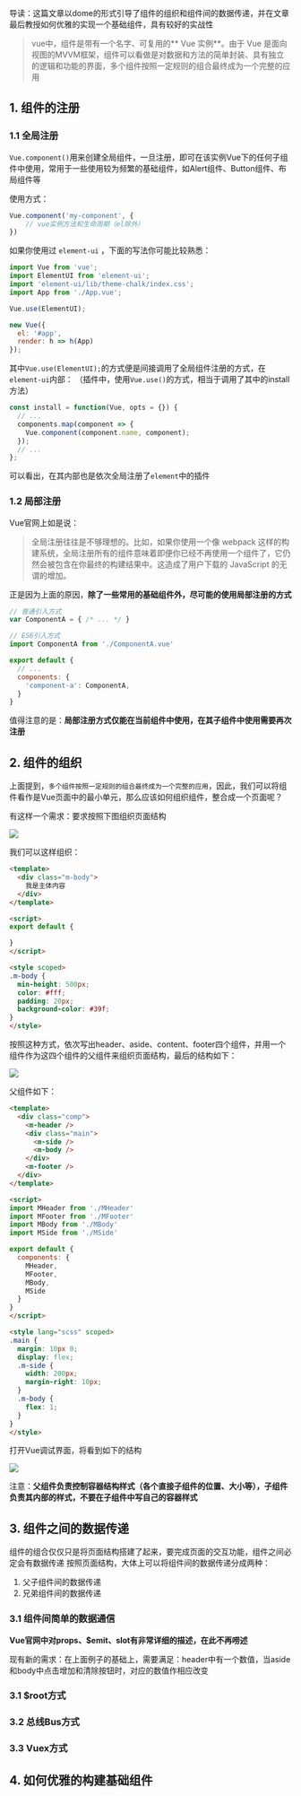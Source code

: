 导读：这篇文章以dome的形式引导了组件的组织和组件间的数据传递，并在文章最后教授如何优雅的实现一个基础组件，具有较好的实战性

> vue中，组件是带有一个名字、可复用的** Vue 实例**。由于 Vue 是面向视图的MVVM框架，组件可以看做是对数据和方法的简单封装、具有独立的逻辑和功能的界面，多个组件按照一定规则的组合最终成为一个完整的应用

## 1. 组件的注册

### 1.1 全局注册

`Vue.component()`用来创建全局组件，一旦注册，即可在该实例Vue下的任何子组件中使用，常用于一些使用较为频繁的基础组件，如Alert组件、Button组件、布局组件等

使用方式：

```javascript
Vue.component('my-component', {
    // vue实例方法和生命周期（el除外）
})
```
如果你使用过 `element-ui` ，下面的写法你可能比较熟悉：
```javascript
import Vue from 'vue';
import ElementUI from 'element-ui';
import 'element-ui/lib/theme-chalk/index.css';
import App from './App.vue';

Vue.use(ElementUI);

new Vue({
  el: '#app',
  render: h => h(App)
});
```
其中`Vue.use(ElementUI);`的方式便是间接调用了全局组件注册的方式，在`element-ui`内部：
（插件中，使用`Vue.use()`的方式，相当于调用了其中的install方法）

```javascript
const install = function(Vue, opts = {}) {
  // ...
  components.map(component => {
    Vue.component(component.name, component);
  });
  // ...
};
```
可以看出，在其内部也是依次全局注册了`element`中的插件

### 1.2 局部注册

Vue官网上如是说：
> 全局注册往往是不够理想的。比如，如果你使用一个像 webpack 这样的构建系统，全局注册所有的组件意味着即便你已经不再使用一个组件了，它仍然会被包含在你最终的构建结果中。这造成了用户下载的 JavaScript 的无谓的增加。

正是因为上面的原因，**除了一些常用的基础组件外，尽可能的使用局部注册的方式**

```javascript
// 普通引入方式
var ComponentA = { /* ... */ }

// ES6引入方式
import ComponentA from './ComponentA.vue'

export default {
  // ...
  components: {
    'component-a': ComponentA,
  }
}
```

值得注意的是：**局部注册方式仅能在当前组件中使用，在其子组件中使用需要再次注册**

## 2. 组件的组织

上面提到，`多个组件按照一定规则的组合最终成为一个完整的应用`，因此，我们可以将组件看作是Vue页面中的最小单元，那么应该如何组织组件，整合成一个页面呢？

有这样一个需求：要求按照下图组织页面结构

![](/vue/assets/compImg.jpg)

我们可以这样组织：
```html
<template>
  <div class="m-body">
    我是主体内容
  </div>
</template>

<script>
export default {

}
</script>

<style scoped>
.m-body {
  min-height: 500px;
  color: #fff;
  padding: 20px;
  background-color: #39f;
}
</style>
```
按照这种方式，依次写出header、aside、content、footer四个组件，并用一个组件作为这四个组件的父组件来组织页面结构，最后的结构如下：

![](/vue/assets/compConstruct.jpg)

父组件如下：
```html
<template>
  <div class="comp">
    <m-header />
    <div class="main">
      <m-side />
      <m-body />
    </div>
    <m-footer />
  </div>
</template>

<script>
import MHeader from './MHeader'
import MFooter from './MFooter'
import MBody from './MBody'
import MSide from './MSide'

export default {
  components: {
    MHeader,
    MFooter,
    MBody,
    MSide
  }
}
</script>

<style lang="scss" scoped>
.main {
  margin: 10px 0;
  display: flex;
  .m-side {
    width: 200px;
    margin-right: 10px;
  }
  .m-body {
    flex: 1;
  }
}
</style>
```
打开Vue调试界面，将看到如下的结构

![](/vue/assets/compDebug1.jpg)

注意：**父组件负责控制容器结构样式（各个直接子组件的位置、大小等），子组件负责其内部的样式，不要在子组件中写自己的容器样式**

## 3. 组件之间的数据传递

组件的组合仅仅只是将页面结构搭建了起来，要完成页面的交互功能，组件之间必定会有数据传递
按照页面结构，大体上可以将组件间的数据传递分成两种：
1. 父子组件间的数据传递
2. 兄弟组件间的数据传递

### 3.1 组件间简单的数据通信

**Vue官网中对props、$emit、slot有非常详细的描述，在此不再唠述**

现有新的需求：在上面例子的基础上，需要满足：header中有一个数值，当aside和body中点击增加和清除按钮时，对应的数值作相应改变

### 3.1 $root方式

### 3.2 总线Bus方式

### 3.3 Vuex方式

## 4. 如何优雅的构建基础组件